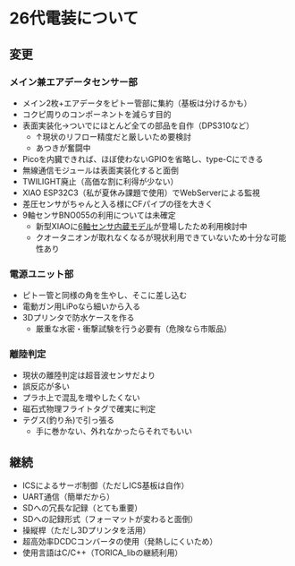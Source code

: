 # 26代電装について

## 変更
### メイン兼エアデータセンサー部
- メイン2枚+エアデータをピトー管部に集約（基板は分けるかも）
- コクピ周りのコンポーネントを減らす目的
- 表面実装化→ついでにほとんど全ての部品を自作（DPS310など）
  - ↑現状のリフロー精度だと厳しいため要検討
  - あつきが奮闘中
- Picoを内臓できれば、ほぼ使わないGPIOを省略し、type-Cにできる
- 無線通信モジュールは表面実装化すると面倒
- TWILIGHT廃止（高価な割に利得が少ない）
- XIAO ESP32C3（私が夏休み課題で使用）でWebServerによる監視
- 差圧センサがちゃんと入る様にCFパイプの径を大きく
- 9軸センサBNO055の利用については未確定
  - 新型XIAOに[6軸センサ内蔵モデル](https://www.switch-science.com/products/8146)が登場したため利用検討中
  - クオータニオンが取れなくなるが現状利用できていないため十分な可能性あり

### 電源ユニット部
- ピトー管と同様の角を生やし、そこに差し込む
- 電動ガン用LiPoなら細いから入る
- 3Dプリンタで防水ケースを作る
  - 厳重な水密・衝撃試験を行う必要有（危険なら市販品）

### 離陸判定
- 現状の離陸判定は超音波センサだより
- 誤反応が多い
- プラホ上で混乱を増やしたくない
- 磁石式物理フライトタグで確実に判定
- テグス(釣り糸)で引っ張る
  - 手に巻かない、外れなかったらそれでもいい


## 継続
- ICSによるサーボ制御（ただしICS基板は自作）
- UART通信（簡単だから）
- SDへの冗長な記録（とても重要）
- SDへの記録形式（フォーマットが変わると面倒）
- 操縦桿（ただし3Dプリンタを活用）
- 超高効率DCDCコンバータの使用（発熱しにくいため）
- 使用言語はC/C++（TORICA_libの継続利用）
